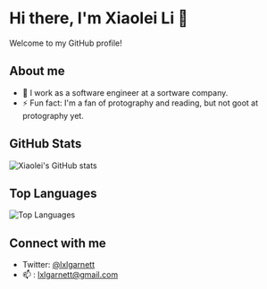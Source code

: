 # Hi there, I'm Xiaolei Li 👋

Welcome to my GitHub profile!

## About me
- 💼 I work as a software engineer at a sortware company.
- ⚡ Fun fact: I'm a fan of protography and reading, but not goot at protography yet.

## GitHub Stats
![Xiaolei's GitHub stats](https://github-readme-stats.vercel.app/api?username=lxlgarnett&show_icons=true&theme=tokyonight)

## Top Languages
![Top Languages](https://github-readme-stats.vercel.app/api/top-langs/?username=lxlgarnett&layout=compact&theme=tokyonight)

## Connect with me 
- Twitter: [@lxlgarnett](https://twitter.com/lxlgarnett)
- 📫 : lxlgarnett@gmail.com

<!--
**lxlgarnett/lxlgarnett** is a ✨ _special_ ✨ repository because its `README.md` (this file) appears on your GitHub profile.

Here are some ideas to get you started:

- 🔭 I’m currently working on ...
- 🌱 I’m currently learning ...
- 👯 I’m looking to collaborate on ...
- 🤔 I’m looking for help with ...
- 💬 Ask me about ...
- 😄 Pronouns: ...
- ⚡ Fun fact: ...
-->
